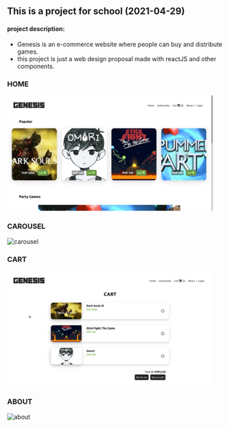 ## This is a project for school (2021-04-29)

#### project description:

- Genesis is an e-commerce website where people can buy and distribute games.
- this project is just a web design proposal made with reactJS and other components.


### HOME
<img src="readme.img/home.png" width="480" >

### CAROUSEL
![carousel](https://user-images.githubusercontent.com/72649909/166919272-04a4003a-6d83-4c47-958f-e8ff93a48d89.gif)

### CART
<img src="readme.img/cart.png" width="480" >

### ABOUT
![about](https://user-images.githubusercontent.com/72649909/166919329-30074ab6-3847-4b28-b799-542a2768df4f.gif)
